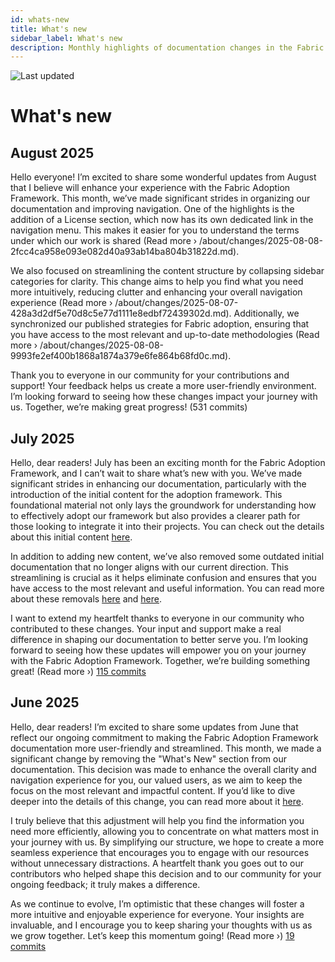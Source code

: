 ```yaml
---
id: whats-new
title: What's new
sidebar_label: What's new
description: Monthly highlights of documentation changes in the Fabric Adoption Framework.
---
```


![Last updated](https://img.shields.io/badge/last%20updated-"2025--08--08-brightgreen)

# What's new

## August 2025

Hello everyone! I’m excited to share some wonderful updates from August that I believe will enhance your experience with the Fabric Adoption Framework. This month, we’ve made significant strides in organizing our documentation and improving navigation. One of the highlights is the addition of a License section, which now has its own dedicated link in the navigation menu. This makes it easier for you to understand the terms under which our work is shared (Read more › /about/changes/2025-08-08-2fcc4ca958e093e082d40a93ab14ba804b31822d.md).

We also focused on streamlining the content structure by collapsing sidebar categories for clarity. This change aims to help you find what you need more intuitively, reducing clutter and enhancing your overall navigation experience (Read more › /about/changes/2025-08-07-428a3d2df5e70d8c5e77d1111e8edbf72439302d.md). Additionally, we synchronized our published strategies for Fabric adoption, ensuring that you have access to the most relevant and up-to-date methodologies (Read more › /about/changes/2025-08-08-9993fe2ef400b1868a1874a379e6fe864b68fd0c.md).

Thank you to everyone in our community for your contributions and support! Your feedback helps us create a more user-friendly environment. I’m looking forward to seeing how these changes impact your journey with us. Together, we’re making great progress! (531 commits)

## July 2025

Hello, dear readers! July has been an exciting month for the Fabric Adoption Framework, and I can’t wait to share what’s new with you. We’ve made significant strides in enhancing our documentation, particularly with the introduction of the initial content for the adoption framework. This foundational material not only lays the groundwork for understanding how to effectively adopt our framework but also provides a clearer path for those looking to integrate it into their projects. You can check out the details about this initial content [here](https://fabricadoptionframework.com/about/changes/2025-07-20-b6ea8bd71edcd6fcab2d774df9ea7b7b415bcbc2.md).

In addition to adding new content, we’ve also removed some outdated initial documentation that no longer aligns with our current direction. This streamlining is crucial as it helps eliminate confusion and ensures that you have access to the most relevant and useful information. You can read more about these removals [here](https://fabricadoptionframework.com/about/changes/2025-07-20-3948fa7bc9ab671af8690e6527e831adebbec1dc.md) and [here](https://fabricadoptionframework.com/about/changes/2025-07-20-f863dac1f384f0aa2884e31629a6a4a290de7ba5.md).

I want to extend my heartfelt thanks to everyone in our community who contributed to these changes. Your input and support make a real difference in shaping our documentation to better serve you. I’m looking forward to seeing how these updates will empower you on your journey with the Fabric Adoption Framework. Together, we’re building something great! (Read more ›) [115 commits](https://github.com/TheTrustedAdvisor/FabricAdoptionFramework/commits/main?since=2025-07-01&until=2025-07-31)

## June 2025

Hello, dear readers! I’m excited to share some updates from June that reflect our ongoing commitment to making the Fabric Adoption Framework documentation more user-friendly and streamlined. This month, we made a significant change by removing the "What's New" section from our documentation. This decision was made to enhance the overall clarity and navigation experience for you, our valued users, as we aim to keep the focus on the most relevant and impactful content. If you’d like to dive deeper into the details of this change, you can read more about it [here](https://about/changes/2025-06-03-5a7d4f72ccbbd73c700b77c1b485216d1e29c0ea.md).

I truly believe that this adjustment will help you find the information you need more efficiently, allowing you to concentrate on what matters most in your journey with us. By simplifying our structure, we hope to create a more seamless experience that encourages you to engage with our resources without unnecessary distractions. A heartfelt thank you goes out to our contributors who helped shape this decision and to our community for your ongoing feedback; it truly makes a difference.

As we continue to evolve, I’m optimistic that these changes will foster a more intuitive and enjoyable experience for everyone. Your insights are invaluable, and I encourage you to keep sharing your thoughts with us as we grow together. Let’s keep this momentum going! (Read more ›) [19 commits](https://github.com/TheTrustedAdvisor/FabricAdoptionFramework/commits/main?since=2025-06-01&until=2025-06-30)
